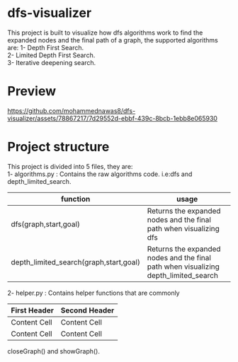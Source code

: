 # dfs-visualizer
This project is built to visualize how dfs algorithms work to find the expanded nodes and the final path of a graph, the supported algorithms are:
1- Depth First Search.<br>
2- Limited Depth First Search.<br>
3- Iterative deepening search.<br>

# Preview
https://github.com/mohammednawas8/dfs-visualizer/assets/78867217/7d29552d-ebbf-439c-8bcb-1ebb8e065930

# Project structure
This project is divided into 5 files, they are:<br>
1- algorithms.py : Contains the raw algorithms code. i.e:dfs and depth_limited_search.<br>

| function  | usage |
| ------------- | ------------- |
| dfs(graph,start,goal)  | Returns the expanded nodes and the final path when visualizing dfs |
| depth_limited_search(graph,start,goal)  | Returns the expanded nodes and the final path when visualizing depth_limited_search  |

2- helper.py : Contains helper functions that are commonly

| First Header  | Second Header |
| ------------- | ------------- |
| Content Cell  | Content Cell  |
| Content Cell  | Content Cell  |

closeGraph() and showGraph().
